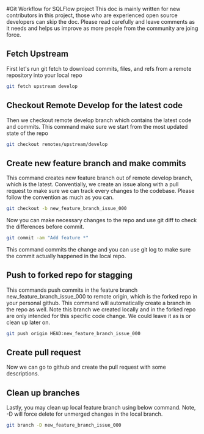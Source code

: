 #Git Workflow for SQLFlow project
This doc is mainly written for new contributors in this project, those who are experienced open source developers can skip the doc. Please read carefully and leave comments as it needs and helps us improve as more people from the community are joing force. 

## Fetch Upstream
First let's run git fetch to download commits, files, and refs from a remote repository into your local repo
```bash
git fetch upstream develop
```

## Checkout Remote Develop for the latest code
Then we checkout remote develop branch which contains the latest code and commits. This command make sure we start from the most updated state of the repo
```bash
git checkout remotes/upstream/develop
```
## Create new feature branch and make commits
This command creates new feature branch out of remote develop branch, which is the latest. Conventially, we create an issue along with a pull request to make sure we can track every changes to the codebase. Please follow the convention as much as you can.
```bash
git checkout -b new_feature_branch_issue_000
```

Now you can make necessary changes to the repo and use git diff to check the differences before commit. 
```bash
git commit -am "Add feature *"
```
This command commits the change and you can use git log to make sure the commit actually happened in the local repo.

## Push to forked repo for stagging
This commands push commits in the feature branch new_feature_branch_issue_000 to remote origin, which is the forked repo in your personal github. This command will automatically create a branch in the repo as well. Note this branch we created locally and in the forked repo are only intended for this specific code change. We could leave it as is or clean up later on.
```bash
git push origin HEAD:new_feature_branch_issue_000
```

## Create pull request
Now we can go to github and create the pull request with some descriptions. 

## Clean up branches
Lastly, you may clean up local feature branch using below command. Note, -D will force delete for unmerged changes in the local branch. 

```bash
git branch -D new_feature_branch_issue_000
```
